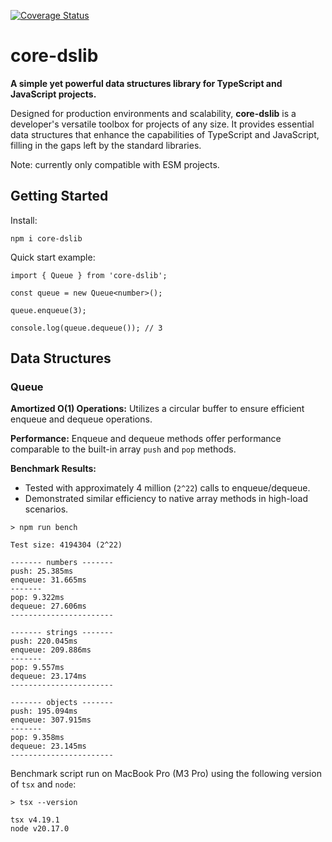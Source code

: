 [![Coverage Status](https://coveralls.io/repos/github/oliviacarlisle/core-dslib/badge.svg?branch=main)](https://coveralls.io/github/oliviacarlisle/core-dslib?branch=main)

# core-dslib

**A simple yet powerful data structures library for TypeScript and JavaScript projects.**

Designed for production environments and scalability, **core-dslib** is a developer's versatile toolbox for projects of any size. It provides essential data structures that enhance the capabilities of TypeScript and JavaScript, filling in the gaps left by the standard libraries.

Note: currently only compatible with ESM projects.

## Getting Started

Install:

```
npm i core-dslib
```

Quick start example:

```
import { Queue } from 'core-dslib';

const queue = new Queue<number>();

queue.enqueue(3);

console.log(queue.dequeue()); // 3
```

## Data Structures

### Queue

**Amortized O(1) Operations:** Utilizes a circular buffer to ensure efficient enqueue and dequeue operations.

**Performance:** Enqueue and dequeue methods offer performance comparable to the built-in array `push` and `pop` methods.

**Benchmark Results:**

- Tested with approximately 4 million (`2^22`) calls to enqueue/dequeue.
- Demonstrated similar efficiency to native array methods in high-load scenarios.

```
> npm run bench

Test size: 4194304 (2^22)

------- numbers -------
push: 25.385ms
enqueue: 31.665ms
-------
pop: 9.322ms
dequeue: 27.606ms
-----------------------

------- strings -------
push: 220.045ms
enqueue: 209.886ms
-------
pop: 9.557ms
dequeue: 23.174ms
-----------------------

------- objects -------
push: 195.094ms
enqueue: 307.915ms
-------
pop: 9.358ms
dequeue: 23.145ms
-----------------------
```

Benchmark script run on MacBook Pro (M3 Pro) using the following version of `tsx` and `node`:

```
> tsx --version

tsx v4.19.1
node v20.17.0
```
